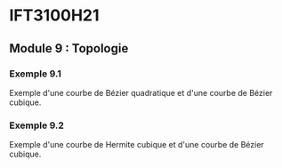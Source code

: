 # IFT3100H21

## Module 9 : Topologie

### Exemple 9.1

Exemple d'une courbe de Bézier quadratique et d'une courbe de Bézier cubique.

### Exemple 9.2

Exemple d'une courbe de Hermite cubique et d'une courbe de Bézier cubique.

